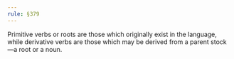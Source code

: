 ```yaml
---
rule: §379
---
```


Primitive verbs or roots are those which originally exist in the language, while derivative verbs are those which may be derived from a parent stock—a root or a noun.